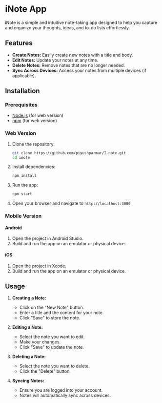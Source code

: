 # iNote App

iNote is a simple and intuitive note-taking app designed to help you capture and organize your thoughts, ideas, and to-do lists effortlessly. 

## Features

- **Create Notes:** Easily create new notes with a title and body.
- **Edit Notes:** Update your notes at any time.
- **Delete Notes:** Remove notes that are no longer needed.
- **Sync Across Devices:** Access your notes from multiple devices (if applicable).

## Installation

### Prerequisites

- [Node.js](https://nodejs.org/) (for web version)
- [npm](https://www.npmjs.com/) (for web version)

### Web Version

1. Clone the repository:
    ```bash
    git clone https://github.com/piyushparmar/I-note.git
    cd inote
    ```

2. Install dependencies:
    ```bash
    npm install
    ```

3. Run the app:
    ```bash
    npm start
    ```

4. Open your browser and navigate to `http://localhost:3000`.

### Mobile Version

#### Android

1. Open the project in Android Studio.
2. Build and run the app on an emulator or physical device.

#### iOS

1. Open the project in Xcode.
2. Build and run the app on an emulator or physical device.

## Usage

1. **Creating a Note:**
    - Click on the "New Note" button.
    - Enter a title and the content for your note.
    - Click "Save" to store the note.

2. **Editing a Note:**
    - Select the note you want to edit.
    - Make your changes.
    - Click "Save" to update the note.

3. **Deleting a Note:**
    - Select the note you want to delete.
    - Click the "Delete" button.


4. **Syncing Notes:**
    - Ensure you are logged into your account.
    - Notes will automatically sync across devices.



